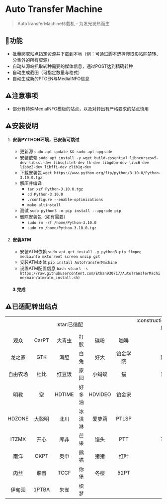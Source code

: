 # Auto Transfer Machine
> AutoTransferMachine转载机 - 为发光发热而生

## :triangular_flag_on_post:功能

* 批量爬取站点指定资源并下载到本地（例：可通过脚本选择爬取影站除禁转、分集外的所有资源）
* 自动从源站抓取转种需要的媒体信息，通过POST达到精确转种
* 自动生成截图（可指定数量与格式）
* 自动生成新的PTGEN与MediaINFO信息

## :warning:注意事项
* 部分有特殊MediaINFO模板的站点，以及对转出有严格要求的站点慎用

## :warning:安装说明
1. #### 安装PYTHON环境，已安装可跳过
   * 更新源 `sudo apt update && sudo apt upgrade`
   * 安装依赖 `sudo apt install -y wget build-essential libncursesw5-dev libssl-dev libsqlite3-dev tk-dev libgdbm-dev libc6-dev libbz2-dev libffi-dev zlib1g-dev`
   * 下载安装包 `wget https://www.python.org/ftp/python/3.10.0/Python-3.10.0.tgz`
   * 解压并编译 
     * `tar xzf Python-3.10.0.tgz` 
     *    `cd Python-3.10.0` 
       * `./configure --enable-optimizations` 
       * `make altinstall`
   * 测试 `sudo python3 -m pip install --upgrade pip`
   * 删除安装包（如有需要） 
     * `sudo rm -rf /home/Python-3.10.0` 
     * `sudo rm /home/Python-3.10.0.tgz`

2. #### 安装ATM
   * 安装ATM依赖 `sudo apt-get install -y python3-pip ffmpeg mediainfo mktorrent screen unzip git`
   * 安装ATM本体 `pip install AutoTransferMachine`
   * 设置ATM配置信息 `bash <(curl -s https://raw.githubusercontent.com/Ethan930717/AutoTransferMachine/main/atm/atm_install.sh)`

   #### 3.完成
## :warning:已适配转出站点

<table>
  <tr>
    <td colspan="6" align="center">:star:已适配</td>
    <td align="center">:construction_worker_man:施工中</td>
  </tr>  
  <tr>
    <td align="center">观众</td>
    <td align="center">CarPT</td> 
    <td align="center">大青虫</td> 
    <td align="center">打胶</td> 
    <td align="center">碟粉</td>     
    <td align="center">咖啡</td>     
    <td align="center">学校</td> <!-- 施工中 -->
  </tr>  
  <tr>
    <td align="center">龙之家</td>
    <td align="center">GTK</td> 
    <td align="center">海胆</td> 
    <td align="center">白兔</td> 
    <td align="center">好大</td>  
    <td align="center">铂金学院</td>    
    <td align="center">阿童木</td> <!-- 施工中 -->
  </tr> 
  <tr>
    <td align="center">自由农场</td>
    <td align="center">杜比</td> 
    <td align="center">红豆饭</td> 
    <td align="center">家园</td> 
    <td align="center">小蚂蚁</td>
    <td align="center">猫</td>     
    <td align="center">普斯特</td> <!-- 施工中 -->
  </tr> 
  <tr>
    <td align="center">明教</td>
    <td align="center">空</td> 
    <td align="center">HDTIME</td> 
    <td align="center">好多油</td> 
    <td align="center">HDVIDEO</td>
    <td align="center">铂金家</td>     
    <td align="center">蝴蝶</td> <!-- 施工中 -->
  </tr> 
  <tr>
    <td align="center">HDZONE</td> 
    <td align="center">大聪明</td> 
    <td align="center">北川</td> 
    <td align="center">冰淇淋</td>
    <td align="center">爱萝莉</td>
    <td align="center">PTLSP</td>
    <td align="center">我堡</td> <!-- 施工中 -->
  </tr> 
  <tr>
    <td align="center">ITZMX</td> 
    <td align="center">开心</td> 
    <td align="center">库非</td> 
    <td align="center">芒果</td>
    <td align="center">馒头</td>
    <td align="center">PTT</td>
    <td align="center">不可说</td> <!-- 施工中 -->
  </tr> 
  <tr>
    <td align="center">南洋</td> 
    <td align="center">OKPT</td> 
    <td align="center">奥申</td> 
    <td align="center">熊猫</td>
    <td align="center">猪猪</td>
    <td align="center">红叶</td>
    <td align="center">烧包</td> <!-- 施工中 -->
  </tr>
  <tr>
    <td align="center">肉丝</td> 
    <td align="center">聆音</td> 
    <td align="center">TCCF</td> 
    <td align="center">你堡</td>
    <td align="center">冬樱</td>
    <td align="center">52PT</td>
    <td align="center">瓷</td> <!-- 施工中 -->
  </tr>
  <tr>
    <td align="center">伊甸园</td> 
    <td align="center">1PTBA</td> 
    <td align="center">朱雀</td> 
    <td align="center">织梦</td>
    <td align="center"></td>
    <td align="center"></td>
    <td align="center"></td> <!-- 施工中 -->
  </tr> 
</table>





